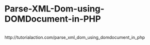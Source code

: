 # Parse-XML-Dom-using-DOMDocument-in-PHP
<br>
http://tutorialaction.com/parse_xml_dom_using_domdocument_in_php